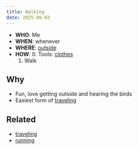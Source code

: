```yaml
---
title: Walking
date: 2025-06-03
---
```

- **WHO**: Me
- **WHEN**: whenever
- **WHERE**: [outside](/outside)
- **HOW**:
	0. Tools: [clothes](/clothes)
	1. Walk

## Why
- Fun, love getting outside and hearing the birds
- Easiest form of [traveling](/traveling)

## Related
- [traveling](/traveling)
- [running](/running)